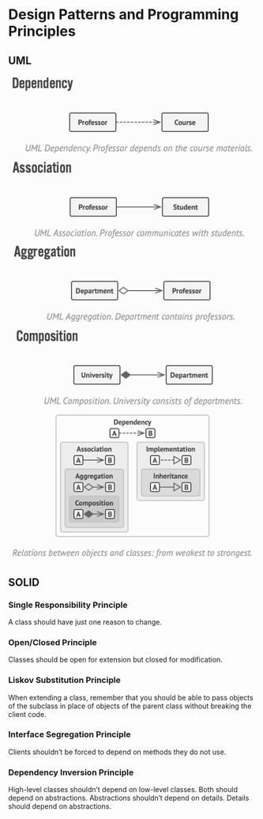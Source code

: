 # Design Patterns and Programming Principles

## UML

![Dependency](images/dependency.png)
![Dependency](images/association.png)
![Dependency](images/aggregation.png)
![Dependency](images/composition.png)
![Dependency](images/summary.png)

## SOLID

### Single Responsibility Principle

A class should have just one reason to change.

### Open/Closed Principle

Classes should be open for extension but closed for modification.

### Liskov Sub­sti­tu­tion Prin­ci­ple

When extend­ing a class, remem­ber that you should be able to pass objects of the sub­class in place of objects of the par­ent class with­out break­ing the client code.

### Interface Segregation Principle

Clients shouldn’t be forced to depend on meth­ods they do not use.

### Dependency Inversion Principle

High-level class­es shouldn’t depend on low-level class­es. Both should depend on abstrac­tions. Abstrac­tions shouldn’t depend on details. Details should depend on abstractions.
